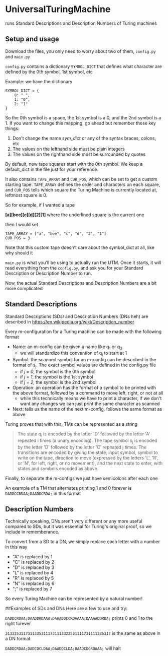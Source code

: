 # UniversalTuringMachine

runs Standard Descriptions and Description Numbers of Turing machines

## Setup and usage
Download the files, you only need to worry about two of them, `config.py` and `main.py`

`config.py` contains a dictionary `SYMBOL_DICT` that defines what character are 
defined by the 0th symbol, 1st symbol, etc

Example: we have the dictionary
```
SYMBOL_DICT = {
    0: " ",
    1: "0",
    2: "1"
}
```
So the 0th symbol is a space, the 1st symbol is a 0, and the 2nd symbol is a 1.
If you want to change this mapping, go ahead but remember these key things:
1. Don't change the name *sym_dict* or any of the syntax braces, colons, etc
2. The values on the lefthand side must be plain integers
3. The values on the righthand side must be surrounded by quotes

By default, new tape squares start with the 0th symbol. We keep a default_dict in the file just for your reference.

It also contains `TAPE_ARRAY` and `CUR_POS`, which can be set to get a custom
starting tape. `TAPE_ARRAY` defines the order and characters on each square,
and `CUR_POS` tells which square the Turing Machine is currently located at,
leftmost square is 0.

So for example, if I wanted a tape 

**[a][bee][c][<ins>d</ins>][2][1]** where the underlined square is the current one

then I would set 
```
TAPE_ARRAY = ["a", "bee", "c", "d", "2", "1"]
CUR_POS = 3
```

Note that this custom tape doesn't care about the symbol_dict at all, like why should it

`main.py` is what you'll be using to actually run the UTM.
Once it starts, it will read everything from the `config.py`,
and ask you for your Standard Description or Description Number to run.


Now, the actual Standard Descriptions and Description Numbers are a bit more complicated

## Standard Descriptions
Standard Descriptions (SDs) and Description Numbers (DNs heh) are described in 
https://en.wikipedia.org/wiki/Description_number

Every m-configuration for a Turing machine can be made with the following format
- Name: an m-config can be given a name like q<sub>1</sub> or q<sub>3</sub>
   - we will standardize this convention of q<sub>i</sub> to start at 1
- Symbol: the scanned symbol for an m-config can be described in the format of  s<sub>j</sub>. 
The exact symbol values are defined in the config.py file
   - if *j = 0*, the symbol is the 0th symbol
   - if *j = 1*, the symbol is the 1st symbol
   - if *j = 2*, the symbol is the 2nd symbol
- Operation: an operation has the format of a symbol to be printed with the above format, 
followed by a command to move left, right, or not at all
   - while this technically means we have to print a character, if we don't want any changes 
  we can just print the same character as scanned
- Next: tells us the name of the next m-config, follows the same format as above

Turing proves that with this, TMs can be represented as a string
> The state q<sub>i</sub> is encoded by the letter 'D' followed by the letter 'A' repeated i times (a unary encoding).
The tape symbol s<sub>j</sub> is encoded by the letter 'D' followed by the letter 'C' repeated j times.
The transitions are encoded by giving the state, input symbol, symbol to write on the tape, direction to move (expressed by the letters 'L', 'R', or 'N', for left, right, or no movement), and the next state to enter, with states and symbols encoded as above.

Finally, to separate the m-configs we just have semicolons after each one

An example of a TM that alternates printing 1 and 0 forever is `DADDCCRDAA;DAADDCRDA;` in this format

## Description Numbers
Technically speaking, DNs aren't very different or any more useful compared to SDs, 
but it was essential for Turing's original proof, so we include in rememberance.

To convert from a SD to a DN, we simply replace each letter with a number in this way
- "A" is replaced by 1
- "C" is replaced by 2
- "D" is replaced by 3
- "L" is replaced by 4
- "R" is replaced by 5
- "N" is replaced by 6
- ";" is replaced by 7

So every Turing Machine can be represented by a natural number!

##Examples of SDs and DNs
Here are a few to use and try:

`DADDCRDAA;DAADDRDAAA;DAAADDCCRDAAAA;DAAAADDRDA;` prints 0 and 1 to the right forever

`31332531173113353111731113322531111731111335317` is the same as above in a DN format

`DADDCRDAA;DADCDCLDAA;DAADDCLDA;DAADCDCRDAAA;` will halt
